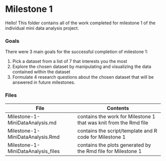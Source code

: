 # Milestone 1 

Hello! This folder contains all of the work completed for milestone 1 of the individual mini data analysis project. 

### Goals
There were 3 main goals for the successful completion of milestone 1:
1. Pick a dataset from a list of 7 that interests you the most  
2. Explore the chosen dataset by manipulating and visualizing the data contained within the dataset
3. Formulate 4 research questions about the chosen dataset that will be answered in future milestones.

### Files

| File                                | Contents                                                          |  
| ------------------------------------|------------------------------------------------------------------ |
| Milestone-1-MiniDataAnalysis.md     | contains the work for Milestone 1 that was knit from the Rmd file |  
| Milestone-1-MiniDataAnalysis.Rmd    | contains the script/template and R code for Milestone 1           |
| Milestone-1-MiniDataAnalysis_files  | contains the plots generated by the Rmd file for Milestone 1      |
